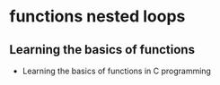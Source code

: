 # functions nested loops

## Learning the basics of functions 

* Learning the basics of functions in C programming 
